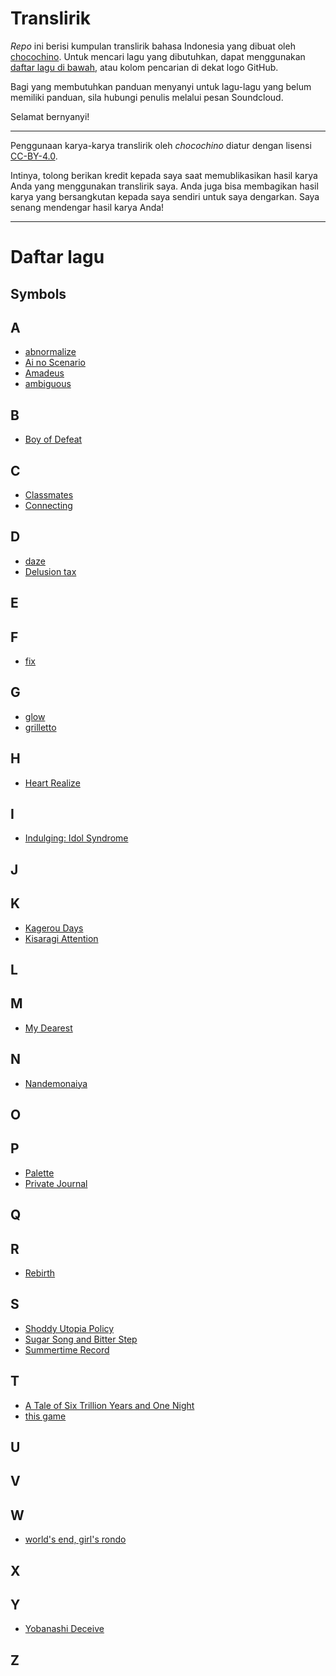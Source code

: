 # Translirik

_Repo_ ini berisi kumpulan translirik bahasa Indonesia yang dibuat oleh [chocochino](http://soundcloud.com/chocochino). Untuk mencari lagu yang dibutuhkan, dapat menggunakan [daftar lagu di bawah](https://github.com/chocochino/translirik/#daftar-lagu), atau kolom pencarian di dekat logo GitHub.

Bagi yang membutuhkan panduan menyanyi untuk lagu-lagu yang belum memiliki panduan, sila hubungi penulis melalui pesan Soundcloud.

Selamat bernyanyi!

---

Penggunaan karya-karya translirik oleh _chocochino_ diatur dengan lisensi [CC-BY-4.0](http://choosealicense.com/licenses/cc-by-4.0/).

Intinya, tolong berikan kredit kepada saya saat memublikasikan hasil karya Anda yang menggunakan translirik saya. Anda juga bisa membagikan hasil karya yang bersangkutan kepada saya sendiri untuk saya dengarkan. Saya senang mendengar hasil karya Anda!

---

# Daftar lagu

## Symbols

## A
- [abnormalize](https://github.com/chocochino/translirik/blob/master/Ling%20Tosite%20Sigure%20-%20abnormalize.md)
- [Ai no Scenario](https://github.com/chocochino/translirik/blob/master/CHICO%20ft.%20Honeyworks%20-%20Ai%20no%20Scenario.md)  
- [Amadeus](https://github.com/chocochino/translirik/blob/master/Kanako%20Ito%20-%20Amadeus.md)
- [ambiguous](https://github.com/chocochino/translirik/blob/master/GARNiDELiA%20-%20ambiguous.md) 

## B
- [Boy of Defeat](https://github.com/chocochino/translirik/blob/master/kemu%20-%20Boy%20of%20Defeat.md)

## C
- [Classmates](https://github.com/chocochino/translirik/blob/master/Mikito-P%20-%20Classmates.md)
- [Connecting](https://github.com/chocochino/translirik/blob/master/halyosy%20-%20connecting.md)

## D
- [daze](https://github.com/chocochino/translirik/blob/master/Jin%20ft.%20MARiA%20-%20daze.md)  
- [Delusion tax](https://github.com/chocochino/translirik/blob/master/DECO27%20-%20delusion%20tax.md)

## E

## F
- [fix](https://github.com/chocochino/translirik/blob/master/keeno%20-%20fix.md)

## G
- [glow](https://github.com/chocochino/translirik/blob/master/keeno%20-%20glow.md)
- [grilletto](https://github.com/chocochino/translirik/blob/master/GARNiDELiA%20-%20grilletto.md) 

## H
- [Heart Realize](https://github.com/chocochino/translirik/blob/master/TiA%20-%20Heart%20Realize%20%5BTV%20Size%5D.md)

## I
- [Indulging: Idol Syndrome](https://github.com/chocochino/translirik/blob/master/Suzumu%20-%20Indulging%20Idol%20Syndrome.md)

## J

## K
- [Kagerou Days](https://github.com/chocochino/translirik/blob/master/Jin%20-%20Kagerou%20Days.md)
- [Kisaragi Attention](https://github.com/chocochino/translirik/blob/master/Jin%20-%20Kisaragi%20Attention.md)

## L

## M
- [My Dearest](https://github.com/chocochino/translirik/blob/master/supercell%20-%20My%20Dearest.md)

## N
- [Nandemonaiya](https://github.com/chocochino/translirik/blob/master/RADWIMPS%20-%20Nandemonaiya.md)

## O

## P
- [Palette](https://github.com/chocochino/translirik/blob/master/Yuyoyuppe%20-%20Palette.md)
- [Private Journal](https://github.com/chocochino/translirik/blob/master/Mikito-P%20-%20Private%20Journal.md)

## Q

## R
- [Rebirth](https://github.com/chocochino/translirik/blob/master/164%20-%20Rebirth.md) 

## S
- [Shoddy Utopia Policy](https://github.com/chocochino/translirik/blob/master/Suzumu%20-%20Shoddy%20Utopia%20Policy.md)
- [Sugar Song and Bitter Step](https://github.com/chocochino/translirik/blob/master/UNISON%20SQUARE%20GARDEN%20-%20Sugar%20Step%20and%20Bitter%20Song.md)
- [Summertime Record](https://github.com/chocochino/translirik/blob/master/Jin%20-%20Summertime%20Record.md)

## T
- [A Tale of Six Trillion Years and One Night](https://github.com/chocochino/translirik/blob/master/kemu%20-%20A%20Tale%20of%20Six%20Trillion%20Years%20and%20One%20Night.md)
- [this game](https://github.com/chocochino/translirik/blob/master/Konomi%20Suzuki%20-%20this%20game.md)

## U

## V

## W
- [world's end, girl's rondo](https://github.com/chocochino/translirik/blob/master/Kanon%20Wakeshima%20-%20world's%20end%2C%20girl's%20rondo.md)

## X

## Y
- [Yobanashi Deceive](https://github.com/chocochino/translirik/blob/master/Jin%20-%20Yobanashi%20Deceive.md)

## Z
